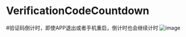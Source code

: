 # VerificationCodeCountdown
#验证码倒计时，即使APP退出或者手机重启，倒计时也会继续计时
![image](https://github.com/yataoli/VerificationCodeCountdown/短信倒计时/XGT.gif)
